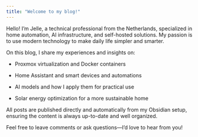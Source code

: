 ```yaml
---
title: "Welcome to my blog!"
---
```


Hello! I’m Jelle, a technical professional from the Netherlands, specialized in home automation, AI infrastructure, and self-hosted solutions. My passion is to use modern technology to make daily life simpler and smarter.  
On this blog, I share my experiences and insights on:  

- Proxmox virtualization and Docker containers  
- Home Assistant and smart devices and automations  
- AI models and how I apply them for practical use  
- Solar energy optimization for a more sustainable home  

All posts are published directly and automatically from my Obsidian setup, ensuring the content is always up-to-date and well organized.  
Feel free to leave comments or ask questions—I’d love to hear from you!

